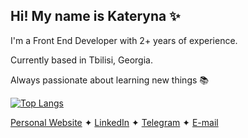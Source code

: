 ## Hi! My name is Kateryna ✨

I'm a Front End Developer with 2+ years of experience. 

Currently based in Tbilisi, Georgia.

Always passionate about learning new things 📚

[![Top Langs](https://github-readme-stats.vercel.app/api/top-langs/?username=supra-modum&langs_count=10&layout=compact&theme=dark)](https://github.com/supramodum/github-readme-stats)


[Personal Website](https://rrrageinput.com) ✦ [LinkedIn](https://www.linkedin.com/in/ezaslavskaya/) ✦ [Telegram](https://t.me/rginput) ✦ [E-mail](ekaterina.r.zaslavskaya@gmail.com)
